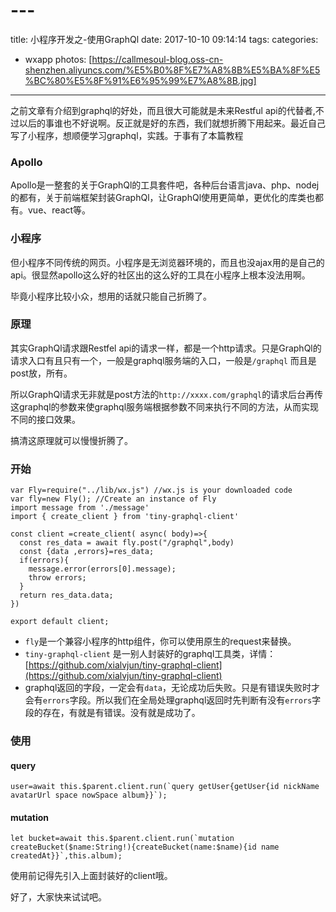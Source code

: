 # ---
title: 小程序开发之-使用GraphQl
date: 2017-10-10 09:14:14
tags:
categories: 
- wxapp
photos: [https://callmesoul-blog.oss-cn-shenzhen.aliyuncs.com/%E5%B0%8F%E7%A8%8B%E5%BA%8F%E5%BC%80%E5%8F%91%E6%95%99%E7%A8%8B.jpg]
---

之前文章有介绍到graphql的好处，而且很大可能就是未来Restful api的代替者,不过以后的事谁也不好说啊。反正就是好的东西，我们就想折腾下用起来。最近自己写了小程序，想顺便学习graphql，实践。于事有了本篇教程

### Apollo

Apollo是一整套的关于GraphQl的工具套件吧，各种后台语言java、php、nodej的都有，关于前端框架封装GraphQl，让GraphQl使用更简单，更优化的库类也都有。vue、react等。



### 小程序

但小程序不同传统的网页。小程序是无浏览器环境的，而且也没ajax用的是自己的api。很显然apollo这么好的社区出的这么好的工具在小程序上根本没法用啊。

毕竟小程序比较小众，想用的话就只能自己折腾了。



### 原理

其实GraphQl请求跟Restfel api的请求一样，都是一个http请求。只是GraphQl的请求入口有且只有一个，一般是graphql服务端的入口，一般是`/graphql` 而且是post放，所有。

所以GraphQl请求无非就是post方法的`http://xxxx.com/graphql`的请求后台再传这graphql的参数来使graphql服务端根据参数不同来执行不同的方法，从而实现不同的接口效果。

搞清这原理就可以慢慢折腾了。



### 开始

```
var Fly=require("../lib/wx.js") //wx.js is your downloaded code
var fly=new Fly(); //Create an instance of Fly
import message from './message'
import { create_client } from 'tiny-graphql-client'

const client =create_client( async( body)=>{
  const res_data = await fly.post("/graphql",body)
  const {data ,errors}=res_data;
  if(errors){
    message.error(errors[0].message);
    throw errors;
  }
  return res_data.data;
})

export default client;
```

- `fly`是一个兼容小程序的http组件，你可以使用原生的request来替换。
- `tiny-graphql-client` 是一别人封装好的graphql工具类，详情：[https://github.com/xialvjun/tiny-graphql-client](https://github.com/xialvjun/tiny-graphql-client)
- graphql返回的字段，一定会有`data`，无论成功后失败。只是有错误失败时才会有`errors`字段。所以我们在全局处理graphql返回时先判断有没有`errors`字段的存在，有就是有错误。没有就是成功了。



### 使用

#### query

```
user=await this.$parent.client.run(`query getUser{getUser{id nickName avatarUrl space nowSpace album}}`);
```

#### mutation

```
let bucket=await this.$parent.client.run(`mutation createBucket($name:String!){createBucket(name:$name){id name createdAt}}`,this.album);
```

使用前记得先引入上面封装好的client哦。



好了，大家快来试试吧。
